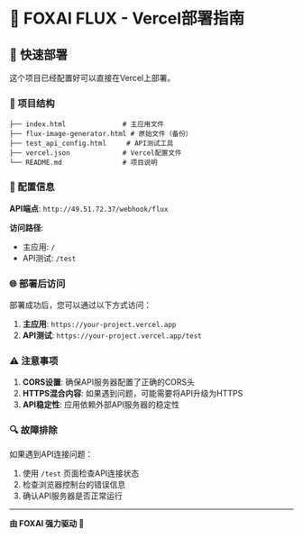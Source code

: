# 🦊 FOXAI FLUX - Vercel部署指南

## 🚀 快速部署

这个项目已经配置好可以直接在Vercel上部署。

### 📁 项目结构
```
├── index.html              # 主应用文件
├── flux-image-generator.html # 原始文件（备份）
├── test_api_config.html     # API测试工具
├── vercel.json             # Vercel配置文件
└── README.md               # 项目说明
```

### 🔧 配置信息

**API端点**: `http://49.51.72.37/webhook/flux`

**访问路径**:
- 主应用: `/` 
- API测试: `/test`

### 🌐 部署后访问

部署成功后，您可以通过以下方式访问：

1. **主应用**: `https://your-project.vercel.app`
2. **API测试**: `https://your-project.vercel.app/test`

### ⚠️ 注意事项

1. **CORS设置**: 确保API服务器配置了正确的CORS头
2. **HTTPS混合内容**: 如果遇到问题，可能需要将API升级为HTTPS
3. **API稳定性**: 应用依赖外部API服务器的稳定性

### 🔍 故障排除

如果遇到API连接问题：
1. 使用 `/test` 页面检查API连接状态
2. 检查浏览器控制台的错误信息
3. 确认API服务器是否正常运行

---
**由 FOXAI 强力驱动 🦊**
